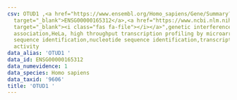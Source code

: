 ```yaml
---
csv: OTUD1 ,<a href="https://www.ensembl.org/Homo_sapiens/Gene/Summary?db=core;g=ENSG00000165312"
  target="_blank">ENSG00000165312</a>,<a href="https://www.ncbi.nlm.nih.gov/pubmed/28369544"
  target="_blank"><i class="fas fa-file"></i></a>",genetic interference,functional
  association,HeLa, high throughput transcription profiling by microarray,nucleotide
  sequence identification,nucleotide sequence identification,transcriptional regulation,up-regulates
  activity
data_alias: 'OTUD1 '
data_id: ENSG00000165312
data_numevidence: 1
data_species: Homo sapiens
data_taxid: '9606'
title: 'OTUD1 '
---
```

